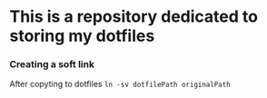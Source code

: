# This is a repository dedicated to storing my dotfiles

### Creating a soft link
After copyting to dotfiles
`ln -sv dotfilePath originalPath`
